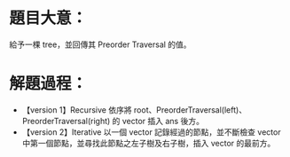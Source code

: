 # 題目大意：
給予一棵 tree，並回傳其 Preorder Traversal 的值。

# 解題過程：
* 【version 1】Recursive
依序將 root、PreorderTraversal(left)、PreorderTraversal(right) 的 vector 插入 ans 後方。
* 【version 2】Iterative
以一個 vector 記錄經過的節點，並不斷檢查 vector 中第一個節點，並尋找此節點之左子樹及右子樹，插入 vector 的最前方。
